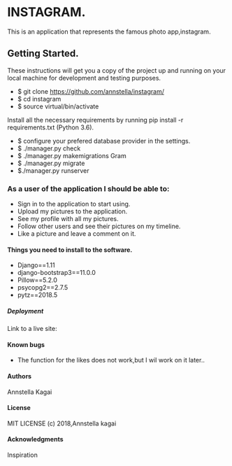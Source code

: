 # INSTAGRAM.

This is  an application that represents the famous photo app,instagram.

## Getting Started.

These instructions will get you a copy of the project up and running on your local machine for development and testing purposes. 

* $ git clone https://github.com/annstella/instagram/
* $ cd instagram
* $ source virtual/bin/activate

Install all the necessary requirements by running pip install -r requirements.txt (Python 3.6).
* $ configure your prefered database provider in the settings.
* $ ./manager.py check
* $ ./manager.py makemigrations Gram
* $ ./manager.py migrate
* $./manager.py runserver

### As a user of the application I should be able to:

* Sign in to the application to start using.
* Upload my pictures to the application.
* See my profile with all my pictures.
* Follow other users and see their pictures on my timeline.
* Like a picture and leave a comment on it.



#### Things you need to install to the software.
* Django==1.11
* django-bootstrap3==11.0.0
* Pillow==5.2.0
* psycopg2==2.7.5
* pytz==2018.5

##### Deployment

Link to a live site: 


#### Known bugs
* The function for the likes does not work,but I wil work on it later..

#### Authors

Annstella Kagai

#### License

MIT LICENSE (c) 2018,Annstella kagai

#### Acknowledgments
Inspiration